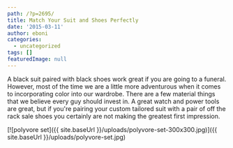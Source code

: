 ```yaml
---
path: /?p=2695/
title: Match Your Suit and Shoes Perfectly
date: '2015-03-11'
author: eboni
categories:
  - uncategorized
tags: []
featuredImage: null
---
```

A black suit paired with black shoes work great if you are going to a funeral. However, most of the time we are a little more adventurous when it comes to incorporating color into our wardrobe. There are a few material things that we believe every guy should invest in. A great watch and power tools are great, but if you're pairing your custom tailored suit with a pair of off the rack sale shoes you certainly are not making the greatest first impression.

[![polyvore set]({{ site.baseUrl }}/uploads/polyvore-set-300x300.jpg)]({{ site.baseUrl }}/uploads/polyvore-set.jpg)